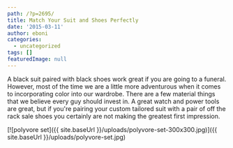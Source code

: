 ```yaml
---
path: /?p=2695/
title: Match Your Suit and Shoes Perfectly
date: '2015-03-11'
author: eboni
categories:
  - uncategorized
tags: []
featuredImage: null
---
```

A black suit paired with black shoes work great if you are going to a funeral. However, most of the time we are a little more adventurous when it comes to incorporating color into our wardrobe. There are a few material things that we believe every guy should invest in. A great watch and power tools are great, but if you're pairing your custom tailored suit with a pair of off the rack sale shoes you certainly are not making the greatest first impression.

[![polyvore set]({{ site.baseUrl }}/uploads/polyvore-set-300x300.jpg)]({{ site.baseUrl }}/uploads/polyvore-set.jpg)